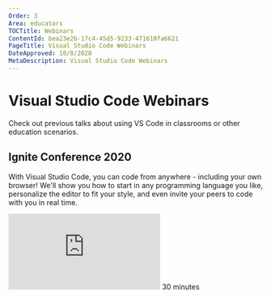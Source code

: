 ```yaml
---
Order: 3
Area: educators
TOCTitle: Webinars
ContentId: bea23e2b-17c4-45d5-9233-471610fa6621
PageTitle: Visual Studio Code Webinars
DateApproved: 10/8/2020
MetaDescription: Visual Studio Code Webinars
---
```

# Visual Studio Code Webinars

Check out previous talks about using VS Code in classrooms or other education scenarios.

## Ignite Conference 2020

With Visual Studio Code, you can code from anywhere - including your own browser! We'll show you how to start in any programming language you like, personalize the editor to fit your style, and even invite your peers to code with you in real time.

<iframe src="https://youtube.com/embed/JctES9LOFx8?rel=0&amp;disablekb=0&amp;modestbranding=1&amp;showinfo=0" frameborder="0" allowfullscreen></iframe>
30 minutes
